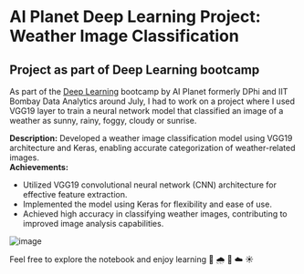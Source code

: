# AI Planet Deep Learning Project: Weather Image Classification 
## Project as part of Deep Learning bootcamp

As part of the [Deep Learning](https://aiplanet.com/bootcamp/certificate/verify/b7d1b598-0afc-4963-b7fe-03f14c39bc7a) bootcamp by AI Planet formerly DPhi and IIT Bombay Data Analytics around July, I had to work on a project where I used VGG19 layer to train a neural network model that classified an image of a weather as sunny, rainy, foggy, cloudy or sunrise.

**Description:** Developed a weather image classification model using VGG19 architecture and Keras, enabling accurate categorization of weather-related images.  
**Achievements:** 
- Utilized VGG19 convolutional neural network (CNN) architecture for effective feature extraction.
- Implemented the model using Keras for flexibility and ease of use.
- Achieved high accuracy in classifying weather images, contributing to improved image analysis capabilities.

![image](https://user-images.githubusercontent.com/38995624/207218907-ee00f3d2-9aea-4213-aa11-d45daf68d72f.png)

Feel free to explore the notebook and enjoy learning 🌅 🌧️ 🌁 ☁️ ☀️
